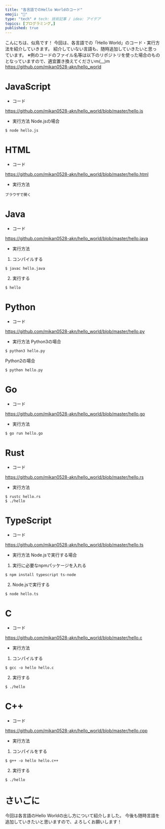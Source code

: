 ```yaml
---
title: "各言語でのHello Worldのコード"
emoji: "👋"
type: "tech" # tech: 技術記事 / idea: アイデア
topics: [プログラミング,]
published: true
---
```


こんにちは、似鳥です！
今回は、各言語での「Hello World」のコード・実行方法を紹介していきます。
紹介していない言語も、随時追加していきたいと思っています。
※例のコードのファイル名等は以下のリポジトリを使った場合のものとなっていますので、適宜置き換えてくださいm(__)m
https://github.com/mikan0528-akn/hello_world
# JavaScript
- コード

https://github.com/mikan0528-akn/hello_world/blob/master/hello.js
- 実行方法
Node.jsの場合
```linux
$ node hello.js
```
# HTML
- コード

https://github.com/mikan0528-akn/hello_world/blob/master/hello.html
- 実行方法
```hoge
ブラウザで開く
```
# Java
- コード

https://github.com/mikan0528-akn/hello_world/blob/master/hello.java
- 実行方法
1. コンパイルする
```linux
$ javac hello.java
```
2. 実行する
```linux
$ hello
```
# Python
- コード

https://github.com/mikan0528-akn/hello_world/blob/master/hello.py
- 実行方法
Python3の場合
```linux
$ python3 hello.py
```
Python2の場合
```linux
$ python hello.py
```
# Go
- コード

https://github.com/mikan0528-akn/hello_world/blob/master/hello.go
- 実行方法
```linux
$ go run hello.go
```
# Rust
- コード

https://github.com/mikan0528-akn/hello_world/blob/master/hello.rs
- 実行方法
```linux
$ rustc hello.rs
$ ./hello
```
# TypeScript
- コード

https://github.com/mikan0528-akn/hello_world/blob/master/hello.ts
- 実行方法
Node.jsで実行する場合
1. 実行に必要なnpmパッケージを入れる
```linux
$ npm install typescript ts-node
```
2. Node.jsで実行する
```linux
$ node hello.ts
```
# C
- コード

https://github.com/mikan0528-akn/hello_world/blob/master/hello.c
- 実行方法
1. コンパイルする
```linux
$ gcc -o hello hello.c
```
2. 実行する
```linux
$ ./hello
```
# C++
- コード

https://github.com/mikan0528-akn/hello_world/blob/master/hello.cpp
- 実行方法
1. コンパイルをする
```linux
$ g++ -o hello hello.c++
```
2. 実行する
```linux
$ ./hello
```
# さいごに
今回は各言語のHello Worldの出し方について紹介しました。
今後も随時言語を追加していきたいと思いますので、よろしくお願いします！